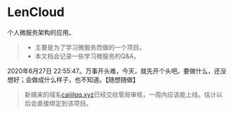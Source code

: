 # LenCloud

个人微服务架构的应用。
> - 主要是为了学习微服务而做的一个项目。
> - 本文档会记录一些学习微服务的Q&A。
>

2020年6月27日 22:55:47。万事开头难，今天，就先开个头吧。要做什么，还没想好；会做成什么样子，也不知道。【随想随做】

> 新搞来的域名[caijilqq.xyz](http://caijilqq.xyz)已经交给管局审核，一周内应该能上线。估计以后会直接绑定到该项目。
